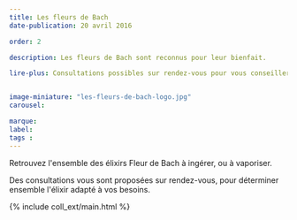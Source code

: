 ```yaml
---
title: Les fleurs de Bach
date-publication: 20 avril 2016

order: 2

description: Les fleurs de Bach sont reconnus pour leur bienfait.

lire-plus: Consultations possibles sur rendez-vous pour vous conseiller.


image-miniature: "les-fleurs-de-bach-logo.jpg"
carousel: 

marque: 
label:
tags : 
---
```


<!-- ******************************** -->
<!-- **** intro rayon **** -->

Retrouvez l'ensemble des élixirs Fleur de Bach à ingérer, ou à vaporiser.

Des consultations vous sont proposées sur rendez-vous, pour déterminer ensemble l'élixir adapté à vos besoins.

<!-- **** fin intro rayon ********* -->
<!-- ****************************** -->
<!--fin-excerpt-->

{% include coll_ext/main.html %}

